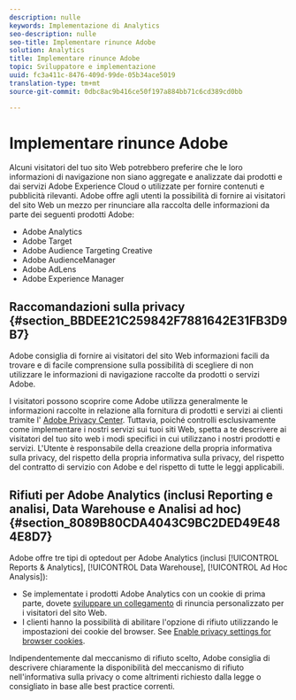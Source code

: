 ```yaml
---
description: nulle
keywords: Implementazione di Analytics
seo-description: nulle
seo-title: Implementare rinunce Adobe
solution: Analytics
title: Implementare rinunce Adobe
topic: Sviluppatore e implementazione
uuid: fc3a411c-8476-409d-99de-05b34ace5019
translation-type: tm+mt
source-git-commit: 0dbc8ac9b416ce50f197a884bb71c6cd389cd0bb

---
```



# Implementare rinunce Adobe

Alcuni visitatori del tuo sito Web potrebbero preferire che le loro informazioni di navigazione non siano aggregate e analizzate dai prodotti e dai servizi Adobe Experience Cloud o utilizzate per fornire contenuti e pubblicità rilevanti. Adobe offre agli utenti la possibilità di fornire ai visitatori del sito Web un mezzo per rinunciare alla raccolta delle informazioni da parte dei seguenti prodotti Adobe:

* Adobe Analytics
* Adobe Target
* Adobe Audience Targeting Creative
* Adobe AudienceManager
* Adobe AdLens
* Adobe Experience Manager

## Raccomandazioni sulla privacy {#section_BBDEE21C259842F7881642E31FB3D9B7}

Adobe consiglia di fornire ai visitatori del sito Web informazioni facili da trovare e di facile comprensione sulla possibilità di scegliere di non utilizzare le informazioni di navigazione raccolte da prodotti o servizi Adobe.

I visitatori possono scoprire come Adobe utilizza generalmente le informazioni raccolte in relazione alla fornitura di prodotti e servizi ai clienti tramite l' [Adobe Privacy Center](https://www.adobe.com/privacy.html). Tuttavia, poiché controlli esclusivamente come implementare i nostri servizi sui tuoi siti Web, spetta a te descrivere ai visitatori del tuo sito web i modi specifici in cui utilizzano i nostri prodotti e servizi. L'Utente è responsabile della creazione della propria informativa sulla privacy, del rispetto della propria informativa sulla privacy, del rispetto del contratto di servizio con Adobe e del rispetto di tutte le leggi applicabili.

## Rifiuti per Adobe Analytics (inclusi Reporting e analisi, Data Warehouse e Analisi ad hoc) {#section_8089B80CDA4043C9BC2DED49E484E8D7}

Adobe offre tre tipi di optedout per Adobe Analytics (inclusi [!UICONTROL Reports & Analytics], [!UICONTROL Data Warehouse], [!UICONTROL Ad Hoc Analysis]):

* Se implementate i prodotti Adobe Analytics con un cookie di prima parte, dovete [sviluppare un collegamento](../../../implement/js-implementation/data-collection/opt-out-link.md#concept_C2C4F19811A445EF9E9BEAC709B568A9) di rinuncia personalizzato per i visitatori del sito Web.
* I clienti hanno la possibilità di abilitare l'opzione di rifiuto utilizzando le impostazioni dei cookie del browser. See [Enable privacy settings for browser cookies](https://marketing.adobe.com/resources/help/en_US/whitepapers/cookies/browser_cookie_settings.html).

Indipendentemente dal meccanismo di rifiuto scelto, Adobe consiglia di descrivere chiaramente la disponibilità del meccanismo di rifiuto nell'informativa sulla privacy o come altrimenti richiesto dalla legge o consigliato in base alle best practice correnti.
